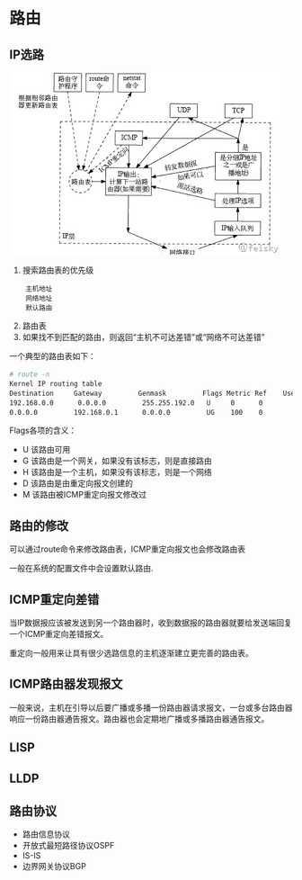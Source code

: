 # 路由

## IP选路

![](images/201210212118595088.jpg)

1. 搜索路由表的优先级
```
    主机地址
    网络地址
    默认路由
```
2. 路由表
3. 如果找不到匹配的路由，则返回“主机不可达差错”或“网络不可达差错”

一个典型的路由表如下：

```sh
# route -n
Kernel IP routing table
Destination     Gateway         Genmask         Flags Metric Ref    Use Iface
192.168.0.0      0.0.0.0         255.255.192.0   U     0      0        0 eth0
0.0.0.0         192.168.0.1      0.0.0.0         UG    100    0        0 eth0
```

Flags各项的含义：

- U    该路由可用
- G    该路由是一个网关，如果没有该标志，则是直接路由
- H    该路由是一个主机，如果没有该标志，则是一个网络
- D    该路由是由重定向报文创建的
- M    该路由被ICMP重定向报文修改过

## 路由的修改

可以通过route命令来修改路由表，ICMP重定向报文也会修改路由表

一般在系统的配置文件中会设置默认路由.

## ICMP重定向差错

当IP数据报应该被发送到另一个路由器时，收到数据报的路由器就要给发送端回复一个ICMP重定向差错报文。

重定向一般用来让具有很少选路信息的主机逐渐建立更完善的路由表。

## ICMP路由器发现报文

一般来说，主机在引导以后要广播或多播一份路由器请求报文，一台或多台路由器响应一份路由器通告报文。路由器也会定期地广播或多播路由器通告报文。

## LISP

## LLDP

## 路由协议

- 路由信息协议
- 开放式最短路径协议OSPF
- IS-IS
- 边界网关协议BGP
